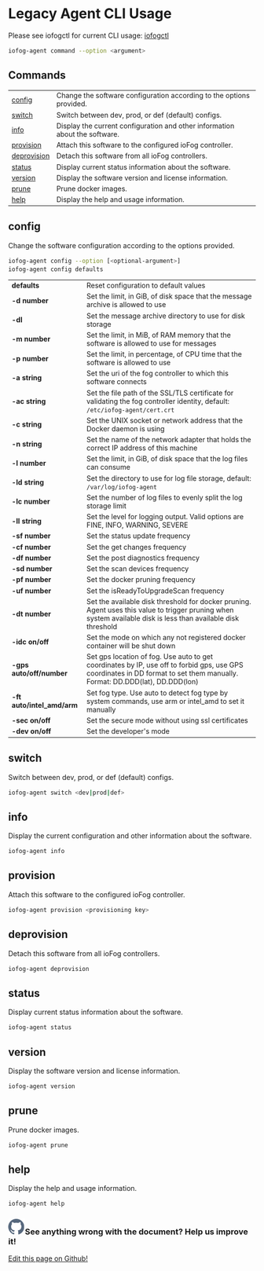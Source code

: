 # Legacy Agent CLI Usage

Please see iofogctl for current CLI usage: [iofogctl](../iofogctl/introduction.html)

```sh
iofog-agent command --option <argument>
```

## Commands

|                             |                                                                             |
| --------------------------- | --------------------------------------------------------------------------- |
| [config](#config)           | Change the software configuration according to the options provided.        |
| [switch](#switch)           | Switch between dev, prod, or def (default) configs.                         |
| [info](#info)               | Display the current configuration and other information about the software. |
| [provision](#provision)     | Attach this software to the configured ioFog controller.                    |
| [deprovision](#deprovision) | Detach this software from all ioFog controllers.                            |
| [status](#status)           | Display current status information about the software.                      |
| [version](#version)         | Display the software version and license information.                       |
| [prune](#prune)             | Prune docker images.                                                        |
| [help](#help)               | Display the help and usage information.                                     |

## config

Change the software configuration according to the options provided.

```sh
iofog-agent config --option [<optional-argument>]
iofog-agent config defaults
```

|                            |                                                                                                                                                                            |
| -------------------------- | -------------------------------------------------------------------------------------------------------------------------------------------------------------------------- |
| **defaults**               | Reset configuration to default values                                                                                                                                      |
| **-d number**              | Set the limit, in GiB, of disk space that the message archive is allowed to use                                                                                            |
| **-dl**                    | Set the message archive directory to use for disk storage                                                                                                                  |
| **-m number**              | Set the limit, in MiB, of RAM memory that the software is allowed to use for messages                                                                                      |
| **-p number**              | Set the limit, in percentage, of CPU time that the software is allowed to use                                                                                              |
| **-a string**              | Set the uri of the fog controller to which this software connects                                                                                                          |
| **-ac string**             | Set the file path of the SSL/TLS certificate for validating the fog controller identity, default: `/etc/iofog-agent/cert.crt`                                              |
| **-c string**              | Set the UNIX socket or network address that the Docker daemon is using                                                                                                     |
| **-n string**              | Set the name of the network adapter that holds the correct IP address of this machine                                                                                      |
| **-l number**              | Set the limit, in GiB, of disk space that the log files can consume                                                                                                        |
| **-ld string**             | Set the directory to use for log file storage, default: `/var/log/iofog-agent`                                                                                             |
| **-lc number**             | Set the number of log files to evenly split the log storage limit                                                                                                          |
| **-ll string**             | Set the level for logging output. Valid options are FINE, INFO, WARNING, SEVERE                                                                                            |
| **-sf number**             | Set the status update frequency                                                                                                                                            |
| **-cf number**             | Set the get changes frequency                                                                                                                                              |
| **-df number**             | Set the post diagnostics frequency                                                                                                                                         |
| **-sd number**             | Set the scan devices frequency                                                                                                                                             |
| **-pf number**             | Set the docker pruning frequency                                                                                                                                           |
| **-uf number**             | Set the isReadyToUpgradeScan frequency                                                                                                                                     |
| **-dt number**             | Set the available disk threshold for docker pruning. Agent uses this value to trigger pruning when system available disk is less than available disk threshold             |
| **-idc on/off**            | Set the mode on which any not registered docker container will be shut down                                                                                                |
| **-gps auto/off/number**   | Set gps location of fog. Use auto to get coordinates by IP, use off to forbid gps, use GPS coordinates in DD format to set them manually. Format: DD.DDD(lat), DD.DDD(lon) |
| **-ft auto/intel_amd/arm** | Set fog type. Use auto to detect fog type by system commands, use arm or intel_amd to set it manually                                                                      |
| **-sec on/off**            | Set the secure mode without using ssl certificates                                                                                                                         |
| **-dev on/off**            | Set the developer's mode                                                                                                                                                   |

## switch

Switch between dev, prod, or def (default) configs.

```sh
iofog-agent switch <dev|prod|def>
```

## info

Display the current configuration and other information about the software.

```sh
iofog-agent info
```

## provision

Attach this software to the configured ioFog controller.

```sh
iofog-agent provision <provisioning key>
```

## deprovision

Detach this software from all ioFog controllers.

```sh
iofog-agent deprovision
```

## status

Display current status information about the software.

```sh
iofog-agent status
```

## version

Display the software version and license information.

```sh
iofog-agent version
```

## prune

Prune docker images.

```sh
iofog-agent prune
```

## help

Display the help and usage information.

```sh
iofog-agent help
```

<aside class="notifications contribute">
  <h3><img src="/images/icos/ico-github.svg" alt="">See anything wrong with the document? Help us improve it!</h3>
  <a href="https://github.com/eclipse-iofog/iofog.org/edit/develop/content/docs/2/reference-agent/cli-usage.md"
    target="_blank">
    <p>Edit this page on Github!</p>
  </a>
</aside>
